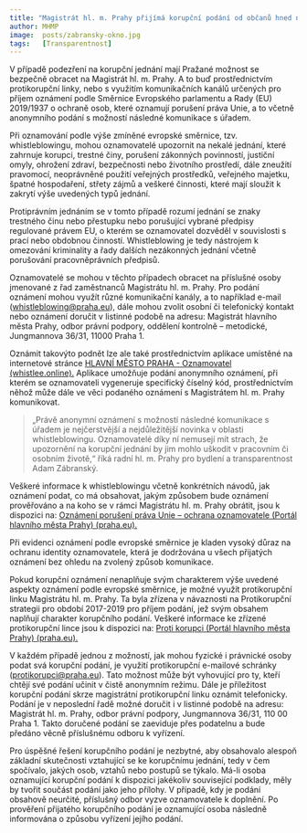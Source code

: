 ```yaml
---
title: "Magistrát hl. m. Prahy přijímá korupční podání od občanů hned několika způsoby včetně anonymního"
author: MHMP
image: 	posts/zabransky-okno.jpg
tags:   [Transparentnost]
---
```


V případě podezření na korupční jednání mají Pražané možnost se bezpečně obracet na Magistrát hl. m. Prahy. A to buď prostřednictvím protikorupční linky, nebo s využitím komunikačních kanálů určených pro příjem oznámení podle Směrnice Evropského parlamentu a Rady (EU) 2019/1937 o ochraně osob, které oznamují porušení práva Unie, a to včetně anonymního podání s možností následné komunikace s úřadem.

Při oznamování podle výše zmíněné evropské směrnice, tzv. whistleblowingu, mohou oznamovatelé upozornit na nekalé jednání, které zahrnuje korupci, trestné činy, porušení zákonných povinností, justiční omyly, ohrožení zdraví, bezpečnosti nebo životního prostředí, dále zneužití pravomocí, neoprávněné použití veřejných prostředků, veřejného majetku, špatné hospodaření, střety zájmů a veškeré činnosti, které mají sloužit k zakrytí výše uvedených typů jednání.

Protiprávním jednáním se v tomto případě rozumí jednání se znaky trestného činu nebo přestupku nebo porušující vybrané předpisy regulované právem EU, o kterém se oznamovatel dozvěděl v souvislosti s prací nebo obdobnou činností. Whistleblowing je tedy nástrojem k omezování kriminality a řady dalších nezákonných jednání včetně porušování pracovněprávních předpisů.

Oznamovatelé se mohou v těchto případech obracet na příslušné osoby jmenované z řad zaměstnanců Magistrátu hl. m. Prahy. Pro podání oznámení mohou využít různé komunikační kanály, a to například e-mail (whistleblowing@praha.eu), dále mohou zvolit osobní či telefonický kontakt nebo oznámení doručit v listinné podobě na adresu: Magistrát hlavního města Prahy, odbor právní podpory, oddělení kontrolně – metodické, Jungmannova 36/31, 11000 Praha 1.

Oznámit takovýto podnět lze ale také prostřednictvím aplikace umístěné na internetové stránce [HLAVNÍ MĚSTO PRAHA - Oznamovatel (whistlee.online).](https://praha.whistlee.online/#/whistleblower) Aplikace umožňuje podání anonymního oznámení, při kterém se oznamovateli vygeneruje specifický číselný kód, prostřednictvím něhož může dále ve věci podaného oznámení s Magistrátem hl. m. Prahy komunikovat.

> „Právě anonymní oznámení s možností následné komunikace s úřadem je nejčerstvější a nejdůležitější novinka v oblasti whistleblowingu. Oznamovatelé díky ní nemusejí mít strach, že upozornění na korupční jednání by jim mohlo uškodit v pracovním či osobním životě,“ říká radní hl. m. Prahy pro bydlení a transparentnost Adam Zábranský.

Veškeré informace k whistleblowingu včetně konkrétních návodů, jak oznámení podat, co má obsahovat, jakým způsobem bude oznámení prověřováno a na koho se v rámci Magistrátu hl. m. Prahy obrátit, jsou k dispozici na: [Oznámení porušení práva Unie – ochrana oznamovatele (Portál hlavního města Prahy) (praha.eu).](https://www.praha.eu/jnp/cz/o_meste/magistrat/proti_korupci/Ochrana_oznamovatele/index.html)

Při evidenci oznámení podle evropské směrnice je kladen vysoký důraz na ochranu identity oznamovatele, která je dodržována u všech přijatých oznámení bez ohledu na zvolený způsob komunikace.

Pokud korupční oznámení nenaplňuje svým charakterem výše uvedené aspekty oznámení podle evropské směrnice, je možné využít protikorupční linku Magistrátu hl. m. Prahy. Ta byla zřízena v návaznosti na Protikorupční strategii pro období 2017-2019 pro příjem podání, jež svým obsahem naplňují charakter korupčního podání. Veškeré informace ke zřízené protikorupční lince jsou k dispozici na: [Proti korupci (Portál hlavního města Prahy) (praha.eu).](https://www.praha.eu/jnp/cz/o_meste/magistrat/proti_korupci/)

V každém případě jednou z možností, jak mohou fyzické i právnické osoby podat svá korupční podání, je využití protikorupční e-mailové schránky (protikorupci@praha.eu). Tato možnost může být vyhovující pro ty, kteří chtějí své podání učinit v čistě anonymním režimu. Dále je příležitost korupční podání skrze magistrátní protikorupční linku oznámit telefonicky. Podání je v neposlední řadě možné doručit i v listinné podobě na adresu: Magistrát hl. m. Prahy, odbor právní podpory, Jungmannova 36/31, 110 00 Praha 1. Takto doručené podání se zaeviduje přes podatelnu a bude předáno věcně příslušnému odboru k vyřízení.

Pro úspěšné řešení korupčního podání je nezbytné, aby obsahovalo alespoň základní skutečnosti vztahující se ke korupčnímu jednání, tedy v čem spočívalo, jakých osob, vztahů nebo postupů se týkalo. Má-li osoba oznamující korupční podání k dispozici jakékoliv související podklady, měly by tvořit součást podání jako jeho přílohy. V případě, kdy je podání obsahově neurčité, příslušný odbor vyzve oznamovatele k doplnění. Po prověření přijatého korupčního podání je oznamující osoba následně informována o způsobu vyřízení jejího podání.

